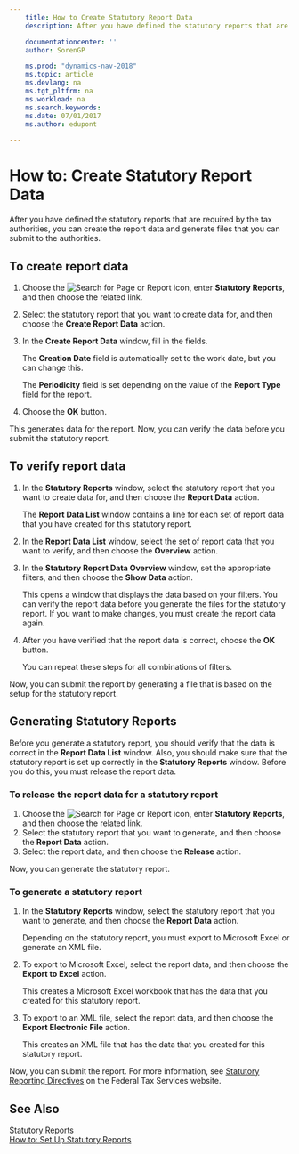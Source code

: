 ```yaml
---
    title: How to Create Statutory Report Data
    description: After you have defined the statutory reports that are required by the tax authorities, you can create the report data and generate files that you can submit to the authorities.

    documentationcenter: ''
    author: SorenGP

    ms.prod: "dynamics-nav-2018"
    ms.topic: article
    ms.devlang: na
    ms.tgt_pltfrm: na
    ms.workload: na
    ms.search.keywords:
    ms.date: 07/01/2017
    ms.author: edupont

---
```

# How to: Create Statutory Report Data
After you have defined the statutory reports that are required by the tax authorities, you can create the report data and generate files that you can submit to the authorities.  

## To create report data  

1.  Choose the ![Search for Page or Report](../../media/ui-search/search_small.png "Search for Page or Report icon") icon, enter **Statutory Reports**, and then choose the related link.  
2.  Select the statutory report that you want to create data for, and then choose the **Create Report Data** action.  
3.  In the **Create Report Data** window, fill in the fields.  

    The **Creation Date** field is automatically set to the work date, but you can change this.  

    The **Periodicity** field is set depending on the value of the **Report Type** field for the report.  

4.  Choose the **OK** button.  

This generates data for the report. Now, you can verify the data before you submit the statutory report.  

## To verify report data  

1.  In the **Statutory Reports** window, select the statutory report that you want to create data for, and then choose the **Report Data** action.  

    The **Report Data List** window contains a line for each set of report data that you have created for this statutory report.  

2.  In the **Report Data List** window, select the set of report data that you want to verify, and then choose the **Overview** action.  
3.  In the **Statutory Report Data Overview** window, set the appropriate filters, and then choose the **Show Data** action.  

    This opens a window that displays the data based on your filters. You can verify the report data before you generate the files for the statutory report. If you want to make changes, you must create the report data again.  

4.  After you have verified that the report data is correct, choose the **OK** button.  

    You can repeat these steps for all combinations of filters.  

Now, you can submit the report by generating a file that is based on the setup for the statutory report.  

## Generating Statutory Reports  
Before you generate a statutory report, you should verify that the data is correct in the **Report Data List** window. Also, you should make sure that the statutory report is set up correctly in the **Statutory Reports** window. Before you do this, you must release the report data.  

### To release the report data for a statutory report  

1.  Choose the ![Search for Page or Report](../../media/ui-search/search_small.png "Search for Page or Report icon") icon, enter **Statutory Reports**, and then choose the related link.  
2.  Select the statutory report that you want to generate, and then choose the **Report Data** action.  
3.  Select the report data, and then choose the **Release** action.  

Now, you can generate the statutory report.  

### To generate a statutory report  

1.  In the **Statutory Reports** window, select the statutory report that you want to generate, and then choose the **Report Data** action.  

    Depending on the statutory report, you must export to Microsoft Excel or generate an XML file.  

2.  To export to Microsoft Excel, select the report data, and then choose the **Export to Excel** action.  

    This creates a Microsoft Excel workbook that has the data that you created for this statutory report.  

3.  To export to an XML file, select the report data, and then choose the **Export Electronic File** action.  

    This creates an XML file that has the data that you created for this statutory report.  

Now, you can submit the report. For more information, see [Statutory Reporting Directives](https://go.microsoft.com/fwlink/?LinkId=216142) on the Federal Tax Services website.  
  
## See Also  
 [Statutory Reports](statutory-reports.md)   
 [How to: Set Up Statutory Reports](how-to-set-up-statutory-reports.md)
